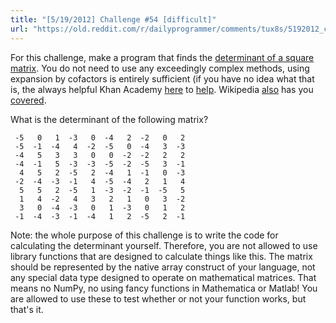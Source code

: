 ```yaml
---
title: "[5/19/2012] Challenge #54 [difficult]"
url: "https://old.reddit.com/r/dailyprogrammer/comments/tux8s/5192012_challenge_54_difficult/"
---
```


For this challenge, make a program that finds the [determinant of a square matrix](http://en.wikipedia.org/wiki/Determinant#Calculation). You do not need to use any exceedingly complex methods, using expansion by cofactors is entirely sufficient (if you have no idea what that is, the always helpful Khan Academy [here](http://www.khanacademy.org/math/linear-algebra/v/linear-algebra--3x3-determinant) to [help](http://www.khanacademy.org/math/linear-algebra/v/linear-algebra--nxn-determinant). Wikipedia [also](http://en.wikipedia.org/wiki/Laplace_expansion) has you [covered](http://en.wikipedia.org/wiki/Cofactor_(linear_algebra\))).

What is the determinant of the following matrix?
    
     -5   0   1  -3   0  -4   2  -2   0   2
     -5  -1  -4   4  -2  -5   0  -4   3  -3
     -4   5   3   3   0   0  -2  -2   2   2
     -4  -1   5  -3  -3  -5  -2  -5   3  -1
      4   5   2  -5   2  -4   1  -1   0  -3
     -2  -4  -3  -1   4  -5  -4   2   1   4
      5   5   2  -5   1  -3  -2  -1  -5   5
      1   4  -2   4   3   2   1   0   3  -2
      3   0  -4  -3   0   1  -3   0   1   2
     -1  -4  -3  -1  -4   1   2  -5   2  -1
     
Note: the whole purpose of this challenge is to write the code for calculating the determinant yourself. Therefore, you are not allowed to use library functions that are designed to calculate things like this. The matrix should be represented by the native array construct of your language, not any special data type designed to operate on mathematical matrices. That means no NumPy, no using fancy functions in Mathematica or Matlab! You are allowed to use these to test whether or not your function works, but that's it. 
